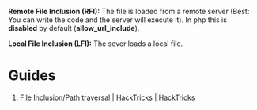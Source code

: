 **Remote File Inclusion (RFI):** The file is loaded from a remote server (Best: You can write the code and the server will execute it). In php this is **disabled** by default (**allow_url_include**). 

**Local File Inclusion (LFI):** The sever loads a local file.
# Guides

1. [File Inclusion/Path traversal | HackTricks | HackTricks](https://book.hacktricks.xyz/pentesting-web/file-inclusion)